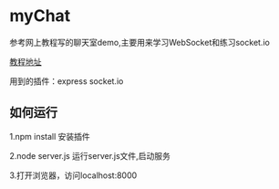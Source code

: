 <!--
 * @Author: your name
 * @Date: 2020-07-17 06:33:27
 * @LastEditTime: 2020-08-06 09:41:15
 * @LastEditors: Please set LastEditors
 * @Description: In User Settings Edit
 * @FilePath: \promiseg:\学习\node\myChat\README.md
-->

myChat
===

参考网上教程写的聊天室demo,主要用来学习WebSocket和练习socket.io

[教程地址](http://www.cnblogs.com/Wayou/p/hichat_built_with_nodejs_socket.html)

用到的插件：express  socket.io

如何运行
---
1.npm install 安装插件

2.node server.js 运行server.js文件,启动服务

3.打开浏览器，访问localhost:8000


